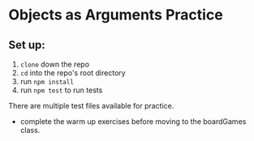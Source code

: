 # Objects as Arguments Practice

## Set up:
1. `clone` down the repo
2. `cd` into the repo's root directory
3. run `npm install`
4. run `npm test` to run tests

There are multiple test files available for practice. 
- complete the warm up exercises before moving to the boardGames class.